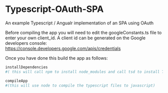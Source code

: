 # Typescript-OAuth-SPA

An example Typescript / Angualr implementation of an SPA using OAuth

Before compiling the app you will need to edit the googleConstants.ts file to enter your own client_id. A client id can be generated on the Google developers console: https://console.developers.google.com/apis/credentials

Once you have done this build the app as follows:

```bash
installDependencies
#( this will call npm to install node_modules and call tsd to install Typescript Declartion files)

compileApp
#(this will use node to compile the typescript files to javascript)
```
